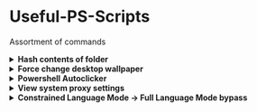 # Useful-PS-Scripts
Assortment of commands

<details>
<summary> <b> Hash contents of folder </b> </summary>
    
```powershell
Get-ChildItem | ForEach-Object {Get-FileHash $_.FullName -Algorithm MD5}
```
</details>

<details>
<summary> <b> Force change desktop wallpaper </b> </summary>
    
```powershell

H:;
cd H:\Downloads;
$file = Read-Host -Prompt "Filename";
$file = "/" + $file;
$path = "C:\Users\16crossol\AppData\Roaming\Microsoft\Windows\Themes";
cp .\$file $path ; rm $path\TranscodedWallpaper -ErrorAction SilentlyContinue;
rni ($path + $file) $path\TranscodedWallpaper;
rundll32.exe USER32.DLL,UpdatePerUserSystemParameters 1, True;
```
</details>

<details>
<summary> <b> Powershell Autoclicker </b> </summary>
    
```powershell
    
Add-Type -TypeDefinition @'

using System;
using System.Runtime.InteropServices;

public class Clicker{

    [StructLayout(LayoutKind.Sequential)]
    struct INPUT{
        public int type;

        public MOUSEINPUT mi;
    }

    [StructLayout(LayoutKind.Sequential)]
    struct MOUSEINPUT{
       public int dx;
       public int dy;
       public int mouseData;
       public int dwFlags;
       public int time;
       public IntPtr dwExtraInfo; 
    }

    const int MOUSEEVENTF_MOVED      = 0x0001 ;
    const int MOUSEEVENTF_LEFTDOWN   = 0x0002 ;
    const int MOUSEEVENTF_LEFTUP     = 0x0004 ;
    const int MOUSEEVENTF_RIGHTDOWN  = 0x0008 ;
    const int MOUSEEVENTF_RIGHTUP    = 0x0010 ;
    const int MOUSEEVENTF_MIDDLEDOWN = 0x0020 ;
    const int MOUSEEVENTF_MIDDLEUP   = 0x0040 ;
    const int MOUSEEVENTF_WHEEL      = 0x0080 ;
    const int MOUSEEVENTF_XDOWN      = 0x0100 ;
    const int MOUSEEVENTF_XUP        = 0x0200 ;
    const int MOUSEEVENTF_ABSOLUTE   = 0x8000 ;

    [DllImport("User32.dll")]
    extern static uint SendInput(uint nInputs, INPUT[] pInputs, int cbSize);

    public static void Click() {
        INPUT[] input = new INPUT[2];
        input[0].mi.dwFlags = MOUSEEVENTF_LEFTDOWN;
        input[1].mi.dwFlags = MOUSEEVENTF_LEFTUP;
        SendInput(2,input,Marshal.SizeOf(input[0]));
    }
}


'@

while (1 -eq 1) { start-sleep -m 5; [Clicker]::Click() }
```
</details>

<details>
<summary> <b> View system proxy settings </b> </summary>
    
```powershell

Get-ItemProperty 'HKCU:\Software\Microsoft\Windows\CurrentVersion\Internet Settings'
```
or
```powershell

netsh winhttp show proxy
```
However this sometimes returns direct access no proxy (when there is) depending on how it is called.
</details>

<details>
<summary> <b> Constrained Language Mode -> Full Language Mode bypass </b> </summary>

Powershell 2.0 will need to be installed for this.
Check for current language mode:

```powershell
$ExecutionContext.SessionState.LanguageMode
```
[The full list of what CLM blocks can be found here](https://devblogs.microsoft.com/powershell/powershell-constrained-language-mode/)

If the system still has poweshell 2.0 (which the majority of organisations dont disable) you can run:

```powershell

powershell.exe -Version 2
```
to get a FLM session.
</details>
